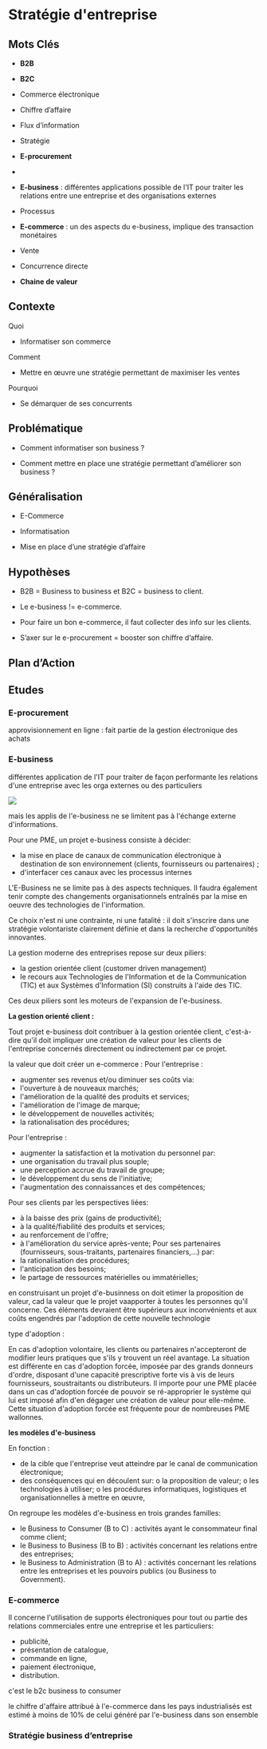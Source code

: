 
# Stratégie d'entreprise

## Mots Clés

- **B2B**

- **B2C**

- Commerce électronique

- Chiffre d’affaire

- Flux d’information

- Stratégie

- **E-procurement**
- 
-  **E-business** : différentes applications possible de l'IT pour traiter les relations entre une entreprise et des organisations externes

- Processus

- **E-commerce** : un des aspects du e-business, implique des transaction monétaires

- Vente

- Concurrence directe

- **Chaine de valeur**

## Contexte

Quoi

- Informatiser son commerce

Comment

- Mettre en œuvre une stratégie permettant de maximiser les ventes

Pourquoi

- Se démarquer de ses concurrents

## Problématique

- Comment informatiser son business ?

- Comment mettre en place une stratégie permettant d’améliorer son business ?

## Généralisation

- E-Commerce

- Informatisation

- Mise en place d’une stratégie d’affaire

## Hypothèses

- B2B = Business to business et B2C = business to client.

- Le e-business != e-commerce.

- Pour faire un bon e-commerce, il faut collecter des info sur les clients.

- S’axer sur le e-procurement = booster son chiffre d’affaire.

## Plan d’Action

## Etudes

### E-procurement

approvisionnement en ligne : fait partie de la gestion électronique des achats 

### E-business
différentes application de l'IT pour traiter de façon performante les relations d'une entreprise avec les orga externes ou des particuliers

![](https://www.memoireonline.com/06/07/485/le-commerce-et-la-vague-internet1.png)

mais les applis de l'e-business ne se limitent pas à l'échange externe d'informations.

Pour une PME, un projet e-business consiste à décider: 
- la mise en place de canaux de communication électronique à destination de son environnement (clients, fournisseurs ou partenaires) ;
- d'interfacer ces canaux avec les processus internes

L'E-Business ne se limite pas à des aspects techniques. Il faudra également tenir compte des changements organisationnels entraînés par la mise en oeuvre des technologies de l'information.

Ce choix n'est ni une contrainte, ni une fatalité : il doit s'inscrire dans une stratégie volontariste clairement définie et dans la recherche d'opportunités innovantes.

La gestion moderne des entreprises repose sur deux piliers: 
- la gestion orientée client (customer driven management)
-  le recours aux Technologies de l'Information et de la Communication (TIC) et aux Systèmes d'Information (SI) construits à l'aide des TIC.

Ces deux piliers sont les moteurs de l'expansion de l'e-business.

**La gestion orienté client :**

Tout projet e-business doit contribuer à la gestion orientée client, c'est-à-dire qu'il doit impliquer une création de valeur pour les clients de l'entreprise concernés directement ou indirectement par ce projet.

la valeur que doit créer un e-commerce : 
Pour l'entreprise :
- augmenter ses revenus et/ou diminuer ses coûts via:
- l'ouverture à de nouveaux marchés;
-  l'amélioration de la qualité des produits et services;
- l'amélioration de l'image de marque; 
- le développement de nouvelles activités; 
- la rationalisation des procédures; 

Pour l'entreprise : 
- augmenter la satisfaction et la motivation du personnel par:
- une organisation du travail plus souple; 
- une perception accrue du travail de groupe;
- le développement du sens de l'initiative; 
- l'augmentation des connaissances et des compétences;

Pour ses clients par les perspectives liées:
- à la baisse des prix (gains de productivité);
- à la qualité/fiabilité des produits et services; 
- au renforcement de l'offre; 
- à l'amélioration du service après-vente;
Pour ses partenaires (fournisseurs, sous-traitants, partenaires financiers,…) par:
- la rationalisation des procédures;
- l'anticipation des besoins; 
- le partage de ressources matérielles ou immatérielles;


en construisant un projet d'e-businness on doit etimer la proposition de valeur, cad la valeur que le projet vaapporter à toutes les personnes qu'il concerne. Ces éléments devraient être supérieurs aux inconvénients et aux coûts engendrés par l'adoption de cette nouvelle technologie

type d'adoption :

En cas d'adoption volontaire, les clients ou partenaires n'accepteront de modifier leurs pratiques que s'ils y trouvent un réel avantage. 
La situation est différente en cas d'adoption forcée, imposée par des grands donneurs d'ordre, disposant d'une capacité prescriptive forte vis à vis de leurs fournisseurs, soustraitants ou distributeurs.
Il importe pour une PME placée dans un cas d'adoption forcée de pouvoir se ré-approprier le système qui lui est imposé afin d'en dégager une création de valeur pour elle-même. Cette situation d'adoption forcée est fréquente pour de nombreuses PME wallonnes.


**les modèles d'e-business**

En fonction : 
- de la cible que l'entreprise veut atteindre par le canal de communication électronique; 
-  des conséquences qui en découlent sur: o la proposition de valeur; o les technologies à utiliser; o les procédures informatiques, logistiques et organisationnelles à mettre en œuvre, 

On regroupe les modèles d'e-business en trois grandes familles: 
-  le Business to Consumer (B to C) : activités ayant le consommateur final comme client;
-  le Business to Business (B to B) : activités concernant les relations entre des entreprises; 
- le Business to Administration (B to A) : activités concernant les relations entre les entreprises et les pouvoirs publics (ou Business to Government).

### E-commerce

Il concerne l'utilisation de supports électroniques pour tout ou partie des relations commerciales entre une entreprise et les particuliers: 
- publicité, 
- présentation de catalogue, 
- commande en ligne, 
- paiement électronique, 
- distribution.

c'est le b2c 
business to consumer

le chiffre d'affaire attribué à l'e-commerce dans les pays industrialisés est estimé à moins de 10% de celui généré par l'e-business dans son ensemble

### Stratégie business d’entreprise 
